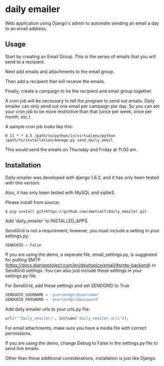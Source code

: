 daily emailer
=============

Web application using Django's admin to automate sending an email a day to an email address.

## Usage

Start by creating an Email Group. This is the series of emails that you will send to a recipient.

Next add emails and attachments to the email group.

Then add a recipient that will receive the emails.

Finally, create a campaign to tie the recipient and email group together.

A cron job will be necessary to tell the program to send out emails. Daily emailer can only send out one email per campaign per day. So you can set your cron job to be more restrictive than that (once per week, once per month, etc.)

A sample cron job looks like this:
```
0 11 * * 4,5 /path/to/python/in/virtualenv/python /path/to/installation/manage.py send_daily_email
```
This would send the emails on Thursday and Friday at 11:00 am.

## Installation

Daily emailer was developed with django 1.6.2, and it has only been tested with this version.

Also, it has only been tested with MySQL and sqlite3.

Please install from source:

```
$ pip install git+https://github.com/zmetcalf/daily_emailer.git
```
Add 'daily_emailer' to INSTALLED_APPS.

SendGrid is not a requirement; however, you must include a setting in your settings.py:

```python
SENDGRID = False
```

If you are using the demo, a seperate file, email_settings.py, is suggested for putting SMTP (https://docs.djangoproject.com/en/dev/topics/email/#smtp-backend) or SendGrid settings.
You can also just include these settings in your settings.py file.

For SendGrid, add these settings and set SENDGRID to True

```python
SENDGRID_USERNAME = 'yoursendgridusername'
SENDGRID_PASSWORD = 'yoursendgridpassword'
```

Add daily emailer urls to your urls.py file:

```python
url(r'^daily_emailer/', include('daily_emailer.urls')),
```
For email attachments, make sure you have a media file with correct permissions.

If you are using the demo, change Debug to False in the settings.py file to send live emails.

Other than these additional considerations, installation is just like Django.
